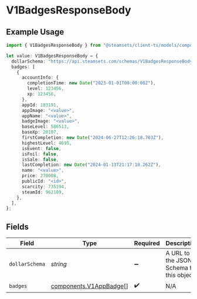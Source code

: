 # V1BadgesResponseBody

## Example Usage

```typescript
import { V1BadgesResponseBody } from "@steamsets/client-ts/models/components";

let value: V1BadgesResponseBody = {
  dollarSchema: "https://api.steamsets.com/schemas/V1BadgesResponseBody.json",
  badges: [
    {
      accountInfo: {
        completionTime: new Date("2023-01-01T00:00:00Z"),
        level: 123456,
        xp: 123456,
      },
      appId: 183191,
      appImage: "<value>",
      appName: "<value>",
      badgeImage: "<value>",
      baseLevel: 586513,
      baseXp: 20107,
      firstCompletion: new Date("2024-06-27T12:26:18.703Z"),
      highestLevel: 4695,
      isEvent: false,
      isFoil: false,
      isSale: false,
      lastCompletion: new Date("2024-01-13T21:17:10.262Z"),
      name: "<value>",
      price: 270008,
      publicId: "<id>",
      scarcity: 735194,
      steamId: 962189,
    },
  ],
};
```

## Fields

| Field                                                            | Type                                                             | Required                                                         | Description                                                      | Example                                                          |
| ---------------------------------------------------------------- | ---------------------------------------------------------------- | ---------------------------------------------------------------- | ---------------------------------------------------------------- | ---------------------------------------------------------------- |
| `dollarSchema`                                                   | *string*                                                         | :heavy_minus_sign:                                               | A URL to the JSON Schema for this object.                        | https://api.steamsets.com/schemas/V1BadgesResponseBody.json      |
| `badges`                                                         | [components.V1AppBadge](../../models/components/v1appbadge.md)[] | :heavy_check_mark:                                               | N/A                                                              |                                                                  |